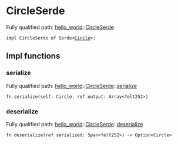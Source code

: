 # CircleSerde

Fully qualified path: [hello_world](./hello_world.md)::[CircleSerde](./hello_world-CircleSerde.md)

<pre><code class="language-cairo">impl CircleSerde of Serde&lt;<a href="hello_world-Circle.html">Circle</a>&gt;;</code></pre>

## Impl functions

### serialize

Fully qualified path: [hello_world](./hello_world.md)::[CircleSerde](./hello_world-CircleSerde.md)::[serialize](./hello_world-CircleSerde-serialize.md)

<pre><code class="language-cairo">fn serialize(self: Circle, ref output: Array&lt;felt252&gt;)</code></pre>


### deserialize

Fully qualified path: [hello_world](./hello_world.md)::[CircleSerde](./hello_world-CircleSerde.md)::[deserialize](./hello_world-CircleSerde-deserialize.md)

<pre><code class="language-cairo">fn deserialize(ref serialized: Span&lt;felt252&gt;) -&gt; Option&lt;Circle&gt;</code></pre>


